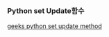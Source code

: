 ﻿### Python set Update함수
[geeks python set update method](https://www.geeksforgeeks.org/python-set-update/)

